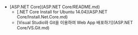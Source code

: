 
- [ASP.NET Core](ASP.NET Core/README.md)
  - [.NET Core Install for Ubuntu 14.04](ASP.NET Core/Install.Net.Core.md)
  - [Visual Studio와 Git을 이용하여 Web App 배포하기](ASP.NET Core/VS.Git.md)
